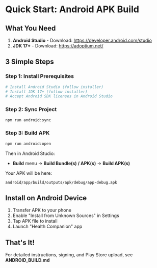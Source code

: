 # Quick Start: Android APK Build

## What You Need
1. **Android Studio** - Download: https://developer.android.com/studio
2. **JDK 17+** - Download: https://adoptium.net/

## 3 Simple Steps

### Step 1: Install Prerequisites
```bash
# Install Android Studio (follow installer)
# Install JDK 17+ (follow installer)
# Accept Android SDK licenses in Android Studio
```

### Step 2: Sync Project
```bash
npm run android:sync
```

### Step 3: Build APK
```bash
npm run android:open
```

Then in Android Studio:
- **Build** menu → **Build Bundle(s) / APK(s)** → **Build APK(s)**

Your APK will be here:
```
android/app/build/outputs/apk/debug/app-debug.apk
```

## Install on Android Device

1. Transfer APK to your phone
2. Enable "Install from Unknown Sources" in Settings
3. Tap APK file to install
4. Launch "Health Companion" app

## That's It!

For detailed instructions, signing, and Play Store upload, see **ANDROID_BUILD.md**
